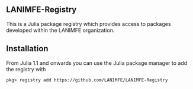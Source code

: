 LANIMFE-Registry
----------------

This is a Julia package registry which provides access to packages developed within the
LANIMFE organization.

## Installation

From Julia 1.1 and onwards you can use the Julia package manager to add the registry with

```
pkg> registry add https://github.com/LANIMFE/LANIMFE-Registry
```
